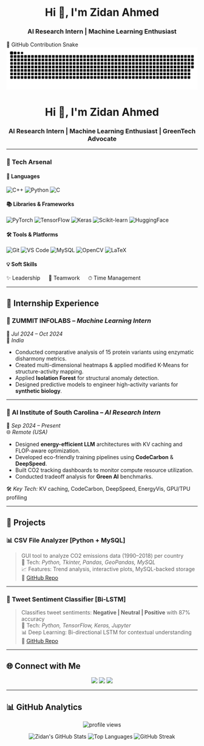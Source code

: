 <h1 align="center">Hi 👋, I'm Zidan Ahmed</h1>
<h3 align="center">AI Research Intern | Machine Learning Enthusiast</h3>
🐍 GitHub Contribution Snake

<picture>
  <source media="(prefers-color-scheme: dark)" srcset="https://raw.githubusercontent.com/zidan18Ahd/zidan18Ahd/output/github-snake-dark.svg" />
  <source media="(prefers-color-scheme: light)" srcset="https://raw.githubusercontent.com/zidan18Ahd/zidan18Ahd/output/github-snake.svg" />
  <img alt="github-snake" src="https://raw.githubusercontent.com/zidan18Ahd/zidan18Ahd/output/github-snake.svg" />
</picture>



<h1 align="center">Hi 👋, I'm Zidan Ahmed</h1>
<h3 align="center">AI Research Intern | Machine Learning Enthusiast | GreenTech Advocate</h3>

---

### 🚀 Tech Arsenal

#### 🧠 Languages
![C++](https://img.shields.io/badge/C++-00599C?style=for-the-badge&logo=c%2B%2B&logoColor=white)
![Python](https://img.shields.io/badge/Python-14354C?style=for-the-badge&logo=python&logoColor=white)
![C](https://img.shields.io/badge/C-00599C?style=for-the-badge&logo=c&logoColor=white)

#### 📚 Libraries & Frameworks
![PyTorch](https://img.shields.io/badge/PyTorch-EE4C2C?style=for-the-badge&logo=PyTorch&logoColor=white)
![TensorFlow](https://img.shields.io/badge/TensorFlow-FF6F00?style=for-the-badge&logo=tensorflow&logoColor=white)
![Keras](https://img.shields.io/badge/Keras-D00000?style=for-the-badge&logo=keras&logoColor=white)
![Scikit-learn](https://img.shields.io/badge/Scikit--learn-F7931E?style=for-the-badge&logo=scikit-learn&logoColor=white)
![HuggingFace](https://img.shields.io/badge/HuggingFace-FFD21F?style=for-the-badge&logo=huggingface&logoColor=black)

#### 🛠️ Tools & Platforms
![Git](https://img.shields.io/badge/Git-F05032?style=for-the-badge&logo=git&logoColor=white)
![VS Code](https://img.shields.io/badge/VSCode-007ACC?style=for-the-badge&logo=visual-studio-code&logoColor=white)
![MySQL](https://img.shields.io/badge/MySQL-00758F?style=for-the-badge&logo=mysql&logoColor=white)
![OpenCV](https://img.shields.io/badge/OpenCV-5C3EE8?style=for-the-badge&logo=opencv&logoColor=white)
![LaTeX](https://img.shields.io/badge/LaTeX-008080?style=for-the-badge&logo=latex&logoColor=white)

#### 💡 Soft Skills
✨ Leadership &emsp; 🤝 Teamwork &emsp; ⏱ Time Management

---

## 🧪 Internship Experience

### 🔬 ZUMMIT INFOLABS – *Machine Learning Intern*
📅 *Jul 2024 – Oct 2024*  
📍 *India*

- Conducted comparative analysis of 15 protein variants using enzymatic disharmony metrics.
- Created multi-dimensional heatmaps & applied modified K-Means for structure-activity mapping.
- Applied **Isolation Forest** for structural anomaly detection.
- Designed predictive models to engineer high-activity variants for **synthetic biology**.

---

### 🌱 AI Institute of South Carolina – *AI Research Intern*
📅 *Sep 2024 – Present*  
🌐 *Remote (USA)*

- Designed **energy-efficient LLM** architectures with KV caching and FLOP-aware optimization.
- Developed eco-friendly training pipelines using **CodeCarbon** & **DeepSpeed**.
- Built CO2 tracking dashboards to monitor compute resource utilization.
- Conducted tradeoff analysis for **Green AI** benchmarks.

🛠 *Key Tech:* KV caching, CodeCarbon, DeepSpeed, EnergyVis, GPU/TPU profiling

---

## 📌 Projects

### 📊 CSV File Analyzer [Python + MySQL]
> GUI tool to analyze CO2 emissions data (1990–2018) per country  
🔧 Tech: *Python, Tkinter, Pandas, GeoPandas, MySQL*  
📈 Features: Trend analysis, interactive plots, MySQL-backed storage  
🔗 [GitHub Repo](#)

---

### 💬 Tweet Sentiment Classifier [Bi-LSTM]
> Classifies tweet sentiments: **Negative | Neutral | Positive** with 87% accuracy  
🔧 Tech: *Python, TensorFlow, Keras, Jupyter*  
📊 Deep Learning: Bi-directional LSTM for contextual understanding  
🔗 [GitHub Repo](#)

---

## 🌐 Connect with Me

<p align="center">
  <a href="mailto:zidan18za@gmail.com"><img src="https://img.shields.io/badge/Gmail-red?style=for-the-badge&logo=gmail&logoColor=white" /></a>
  <a href="https://linkedin.com/in/zidan-ahmed"><img src="https://img.shields.io/badge/LinkedIn-blue?style=for-the-badge&logo=linkedin&logoColor=white" /></a>
  <a href="https://github.com/zidan18Ahd"><img src="https://img.shields.io/badge/GitHub-000?style=for-the-badge&logo=github&logoColor=white" /></a>
</p>

---

## 📊 GitHub Analytics

<p align="center">
  <img src="https://komarev.com/ghpvc/?username=zidan18Ahd&label=Profile%20views&color=0e75b6&style=flat" alt="profile views"/>
</p>

<p align="center">
  <img src="https://github-readme-stats.vercel.app/api?username=zidan18Ahd&show_icons=true&theme=radical" alt="Zidan's GitHub Stats"/>
  <img src="https://github-readme-stats.vercel.app/api/top-langs/?username=zidan18Ahd&layout=compact&theme=radical" alt="Top Languages"/>
  <img src="https://github-readme-streak-stats.herokuapp.com/?user=zidan18Ahd&theme=radical" alt="GitHub Streak"/>
</p>
